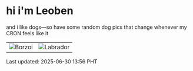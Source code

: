 # hi i'm Leoben

and i like dogs—so have some random dog pics that change whenever my CRON feels like it

|  |  |
|--------|----------|
| ![Borzoi](https://random-dog-vercel.vercel.app/api/random-borzoi?v=1751262995) | ![Labrador](https://random-dog-vercel.vercel.app/api/random-labrador?v=1751262995) |

Last updated: 2025-06-30 13:56 PHT
